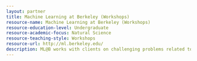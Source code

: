 ```yaml
---
layout: partner 
title: Machine Learning at Berkeley (Workshops)
resource-name: Machine Learning at Berkeley (Workshops)
resource-education-level: Undergraduate
resource-academic-focus: Natural Science
resource-teaching-style: Workshops
resource-url: http://ml.berkeley.edu/
description: ML@B works with clients on challenging problems related to Machine Learning and Data Science. We conduct internal research projects on a variety of topics.
---
```

